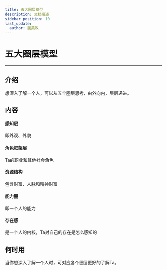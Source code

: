 ```yaml
---
title: 五大圈层模型
description: 文档描述
sidebar_position: 10
last_update:
  author: 蒯美政
---
```


# 五大圈层模型

------

## 介绍

想深入了解一个人，可以从五个圈层思考，由外向内，层层递进。

## 内容

#### 感知层

即外观、外貌

#### 角色框架层

Ta的职业和其他社会角色

#### 资源结构

包含财富、人脉和精神财富

#### 能力圈

即一个人的能力

#### 存在感

是一个人的内核，Ta对自己的存在是怎么感知的

## 何时用

当你想深入了解一个人时，可对应各个圈层更好的了解Ta。